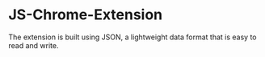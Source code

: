 # JS-Chrome-Extension
The extension is built using JSON, a lightweight data format that is easy to read and write.
